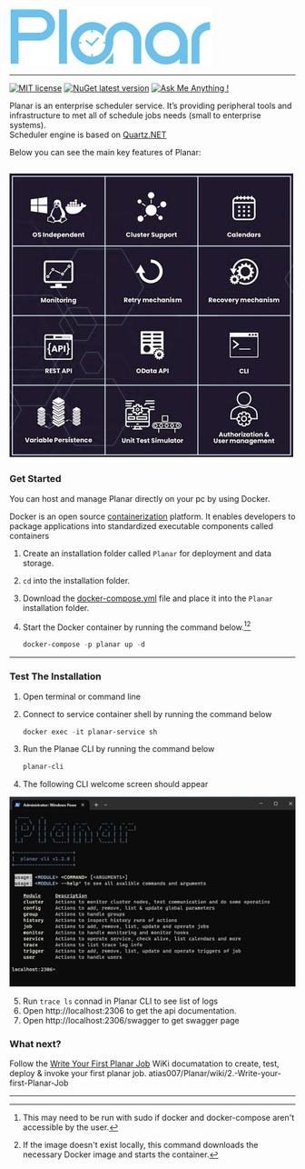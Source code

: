 ![Logo](https://github.com/atias007/Planar/blob/437265e8b34d94e09bb81f1aa7d9b28103d3ed14/res/planar_logo_full.png)

***

[![MIT license](https://img.shields.io/badge/License-MIT-blue.svg)](https://lbesson.mit-license.org/)
[![NuGet latest version](https://badgen.net/nuget/v/Planar.Job)](https://www.nuget.org/packages/Planar.Job/)
[![Ask Me Anything !](https://img.shields.io/badge/Ask%20me-anything-1abc9c.svg)](mailto:admin@planar.me)


Planar is an enterprise scheduler service. 
It’s providing peripheral tools and infrastructure to met all of schedule jobs needs (small to enterprise systems).\
Scheduler engine is based on [Quartz.NET](http://www.quartz-scheduler.org/)

Below you can see the main key features of Planar:

![flyer](https://github.com/atias007/Planar/blob/c7a1363de89e3d43eac18376230902534ded20d6/res/characters_v2.jpg?raw=true)
---

### Get Started

You can host and manage Planar directly on your pc by using Docker.

Docker is an open source [containerization](https://www.ibm.com/in-en/cloud/learn/containerization) platform. It enables developers to package applications into standardized executable components called containers

1. Create an installation folder called `Planar` for deployment and data storage.
2. `cd` into the installation folder.
3. Download the [docker-compose.yml](https://github.com/atias007/Planar/releases/download/version_1.2.0/docker-compose.yml) file and place it into the `Planar` installation folder.
4. Start the Docker container by running the command below.[^1][^2]
 
   ```PowerShell
   docker-compose -p planar up -d
   ```
   
---

### Test The Installation

1. Open terminal or command line
2. Connect to service container shell by running the command below

   ```PowerShell
   docker exec -it planar-service sh
   ```
3. Run the Planae CLI by running the command below

   ```PowerShell
   planar-cli
   ```

4. The following CLI welcome screen should appear

![CLI welcome](https://github.com/atias007/Planar/blob/c7a1363de89e3d43eac18376230902534ded20d6/res/planar_cli_screenshot.jpg?raw=true)

5. Run `trace ls` connad in Planar CLI to see list of logs
6. Open http://localhost:2306 to get the api documentation. 
7. Open http://localhost:2306/swagger to get swagger page

### What next?

Follow the [Write Your First Planar Job](https://github.com/atias007/Planar/wiki/2.-Write-your-first-Planar-Job) WiKi documatation to create, test, deploy & invoke your first planar job.
atias007/Planar/wiki/2.-Write-your-first-Planar-Job

---
[^1]: This may need to be run with sudo if docker and docker-compose aren't accessible by the user. 
[^2]: If the image doesn't exist locally, this command downloads the necessary Docker image and starts the container.
